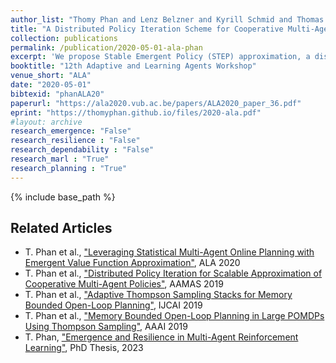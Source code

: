 ```yaml
---
author_list: "Thomy Phan and Lenz Belzner and Kyrill Schmid and Thomas Gabor and Fabian Ritz and Sebastian Feld and Claudia Linnhoff-Popien"
title: "A Distributed Policy Iteration Scheme for Cooperative Multi-Agent Policy Approximation"
collection: publications
permalink: /publication/2020-05-01-ala-phan
excerpt: 'We propose Stable Emergent Policy (STEP) approximation, a distributed policy iteration scheme to stably approximate decentralized policies for partially observable and cooperative multi-agent systems. STEP offers a novel training architecture, where function approximation is used to learn from action recommendations of a decentralized planning algorithm. Planning is enabled by exploiting a training simulator, which is assumed to be available during centralized learning, and further enhanced by reintegrating the learned policies. We experimentally evaluate STEP in two challenging and stochastic domains, and compare its performance with state-of-the-art multi-agent reinforcement learning algorithms.'
booktitle: "12th Adaptive and Learning Agents Workshop"
venue_short: "ALA"
date: "2020-05-01"
bibtexid: "phanALA20"
paperurl: "https://ala2020.vub.ac.be/papers/ALA2020_paper_36.pdf"
eprint: "https://thomyphan.github.io/files/2020-ala.pdf"
#layout: archive
research_emergence: "False"
research_resilience : "False"
research_dependability : "False"
research_marl : "True"
research_planning : "True"
---
```


{% include base_path %}

## Related Articles
- T. Phan et al., ["Leveraging Statistical Multi-Agent Online Planning with Emergent Value Function Approximation"](https://thomyphan.github.io/publication/2018-06-01-aamas-phan), ALA 2020
- T. Phan et al., ["Distributed Policy Iteration for Scalable Approximation of Cooperative Multi-Agent Policies"](https://thomyphan.github.io/publication/2019-05-01-aamas-phan), AAMAS 2019
- T. Phan et al., ["Adaptive Thompson Sampling Stacks for Memory Bounded Open-Loop Planning"](https://thomyphan.github.io/publication/2019-08-01-ijcai-phan), IJCAI 2019
- T. Phan et al., ["Memory Bounded Open-Loop Planning in Large POMDPs Using Thompson Sampling"](https://thomyphan.github.io/publication/2019-02-01-aaai-phan), AAAI 2019
- T. Phan, ["Emergence and Resilience in Multi-Agent Reinforcement Learning"](https://thomyphan.github.io/publication/2023-06-26-phd-thesis-phan), PhD Thesis, 2023